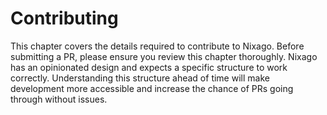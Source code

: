 # Contributing

This chapter covers the details required to contribute to Nixago. Before
submitting a PR, please ensure you review this chapter thoroughly. Nixago has
an opinionated design and expects a specific structure to work correctly.
Understanding this structure ahead of time will make development more accessible
and increase the chance of PRs going through without issues.
